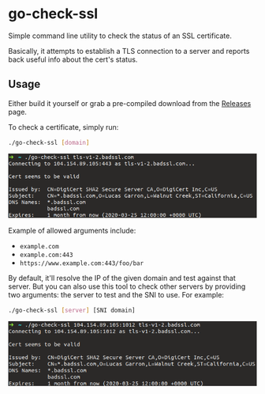 # go-check-ssl

Simple command line utility to check the status of an SSL certificate.

Basically, it attempts to establish a TLS connection to a server and reports back useful info about the cert's status.

## Usage

Either build it yourself or grab a pre-compiled download from the [Releases](https://github.com/colinodell/go-check-ssl/releases) page.

To check a certificate, simply run:

```bash
./go-check-ssl [domain]
```

![](screenshot-1.png)

Example of allowed arguments include:

 - `example.com`
 - `example.com:443`
 - `https://www.example.com:443/foo/bar`

By default, it'll resolve the IP of the given domain and test against that server.  But you can also use this tool to check other servers by providing two arguments: the server to test and the SNI to use.  For example:

```bash
./go-check-ssl [server] [SNI domain]
```

![](screenshot-2.png)
